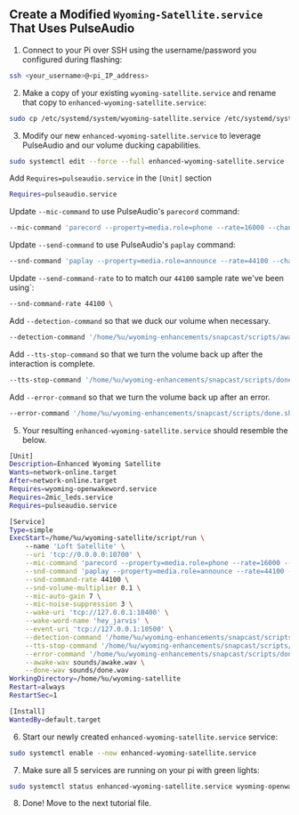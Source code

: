 ## Create a Modified `Wyoming-Satellite.service` That Uses PulseAudio

1. Connect to your Pi over SSH using the username/password you configured during flashing:

```sh
ssh <your_username>@<pi_IP_address>
```

2. Make a copy of your existing `wyoming-satellite.service` and rename that copy to `enhanced-wyoming-satellite.service`:

```sh
sudo cp /etc/systemd/system/wyoming-satellite.service /etc/systemd/system/enhanced-wyoming-satellite.service
```

3. Modify our new `enhanced-wyoming-satellite.service` to leverage PulseAudio and our volume ducking capabilities.

```sh
sudo systemctl edit --force --full enhanced-wyoming-satellite.service
```

Add `Requires=pulseaudio.service` in the `[Unit]` section

```sh
Requires=pulseaudio.service
```

Update `--mic-command` to use PulseAudio's `parecord` command:

```sh
--mic-command 'parecord --property=media.role=phone --rate=16000 --channels=1 --format=s16le --raw --latency-msec 10' \
```

Update `--send-command` to use PulseAudio's `paplay` command:

```sh
--snd-command 'paplay --property=media.role=announce --rate=44100 --channels=1 --format=s16le --raw --latency-msec 10' \
```

Update `--send-command-rate` to to match our `44100` sample rate we've been using`:

```sh
--snd-command-rate 44100 \
```

Add `--detection-command` so that we duck our volume when necessary.

```sh
--detection-command '/home/%u/wyoming-enhancements/snapcast/scripts/awake.sh' \
```

Add `--tts-stop-command` so that we turn the volume back up after the interaction is complete.

```sh
--tts-stop-command '/home/%u/wyoming-enhancements/snapcast/scripts/done.sh' \
```

Add `--error-command` so that we turn the volume back up after an error.

```sh
--error-command '/home/%u/wyoming-enhancements/snapcast/scripts/done.sh' \
```

5. Your resulting `enhanced-wyoming-satellite.service` should resemble the below.

```sh
[Unit]
Description=Enhanced Wyoming Satellite
Wants=network-online.target
After=network-online.target
Requires=wyoming-openwakeword.service
Requires=2mic_leds.service
Requires=pulseaudio.service

[Service]
Type=simple
ExecStart=/home/%u/wyoming-satellite/script/run \
    --name 'Loft Satellite' \
    --uri 'tcp://0.0.0.0:10700' \
    --mic-command 'parecord --property=media.role=phone --rate=16000 --channels=1 --format=s16le --raw --latency-msec 10' \
    --snd-command 'paplay --property=media.role=announce --rate=44100 --channels=1 --format=s16le --raw --latency-msec 10' \
    --snd-command-rate 44100 \
    --snd-volume-multiplier 0.1 \
    --mic-auto-gain 7 \
    --mic-noise-suppression 3 \
    --wake-uri 'tcp://127.0.0.1:10400' \
    --wake-word-name 'hey_jarvis' \
    --event-uri 'tcp://127.0.0.1:10500' \
    --detection-command '/home/%u/wyoming-enhancements/snapcast/scripts/awake.sh' \
    --tts-stop-command '/home/%u/wyoming-enhancements/snapcast/scripts/done.sh' \
    --error-command '/home/%u/wyoming-enhancements/snapcast/scripts/done.sh' \
    --awake-wav sounds/awake.wav \
    --done-wav sounds/done.wav
WorkingDirectory=/home/%u/wyoming-satellite
Restart=always
RestartSec=1

[Install]
WantedBy=default.target
```

6. Start our newly created `enhanced-wyoming-satellite.service` service:

```sh
sudo systemctl enable --now enhanced-wyoming-satellite.service
```

7. Make sure all 5 services are running on your pi with green lights:

```sh
sudo systemctl status enhanced-wyoming-satellite.service wyoming-openwakeword.service 2mic_leds.service pulseaudio.service snapclient.service
```

8. Done! Move to the next tutorial file.
